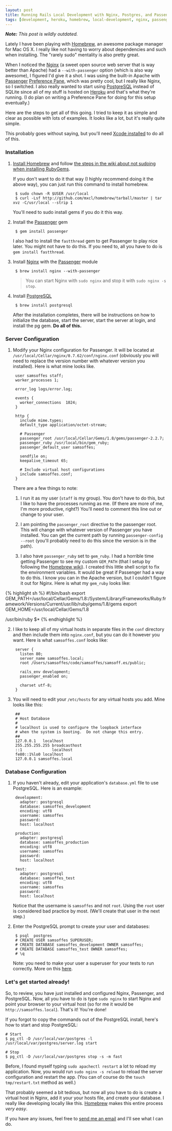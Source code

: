 ```yaml
---
layout: post
title: Running Rails Local Development with Nginx, Postgres, and Passenger with Homebrew
tags: [development, heroku, homebrew, local-development, nginx, passenger, postgres, rails]
---
```


_**Note:** This post is wildly outdated._

Lately I have been playing with [Homebrew][], an awesome package manager for Mac OS X. I really like not having to worry about dependencies and such when installing. The "rarely sudo" mentality is also pretty great.

When I noticed the [Nginx][] (a sweet open source web server that is way better than Apache) had a `--with-passenger` option (which is also way awesome), I figured I'd give it a shot. I was using the built-in Apache with [Passenger][] [Preference Pane](http://github.com/alloy/passengerpane), which was pretty cool, but I really like Nginx, so I switched. I also really wanted to start using [PostgreSQL][] instead of SQLite since all of my stuff is hosted on [Heroku][] and that's what they're running. (I do plan on writing a Preference Pane for doing for this setup eventually.)

Here are the steps to get all of this going. I tried to keep it as simple and clear as possible with lots of examples. It looks like a lot, but it's really quite simple.

This probably goes without saying, but you'll need [Xcode installed](http://developer.apple.com/technologies/xcode.html) to do all of this.

### Installation

1. [Install Homebrew](http://github.com/mxcl/homebrew#readme) and follow [the steps in the wiki about not sudoing when installing RubyGems](http://wiki.github.com/mxcl/homebrew/cpan-ruby-gems-and-python-disttools).

    If you don't want to do it that way (I highly recommend doing it the above way), you can just run this command to install homebrew.
    
        $ sudo chown -R $USER /usr/local
        $ curl -Lsf http://github.com/mxcl/homebrew/tarball/master | tar xvz -C/usr/local --strip 1
        
    You'll need to sudo install gems if you do it this way.

2. Install the [Passenger][] gem

        $ gem install passenger
        
    I also had to install the `fastthread` gem to get Passenger to play nice later. You might not have to do this. If you need to, all you have to do is `gem install fastthread`.

3. Install [Nginx][] with the [Passenger][] module

        $ brew install nginx --with-passenger

    > You can start Nginx with `sudo nginx` and stop it with `sudo nginx -s stop`.

4. Install [PostgreSQL][]

        $ brew install postgresql
    
    After the installation completes, there will be instructions on how to initialize the database, start the server, start the server at login, and install the pg gem. **Do all of this.**

### Server Configuration

1. Modify your Nginx configuration for Passenger. It will be located at `/usr/local/Cellar/nginx/0.7.62/conf/nginx.conf` (obviously you will need to replace the version number with whatever version you installed). Here is what mine looks like.

        user samsoffes staff;
        worker_processes 1;

        error_log logs/error.log;

        events {
          worker_connections  1024;
        }

        http {
          include mime.types;
          default_type application/octet-stream;

          # Passenger
          passenger_root /usr/local/Cellar/Gems/1.8/gems/passenger-2.2.7;
          passenger_ruby /usr/local/bin/gem_ruby;
          passenger_default_user samsoffes;

          sendfile on;
          keepalive_timeout 65;

          # Include virtual host configurations
          include samsoffes.conf;
        }
    
    There are a few things to note:
    
    1. I run it as my user (`staff` is my group). You don't have to do this, but I like to have the processes running as me. (If there are more of me, I'm more productive, right?) You'll need to comment this line out or change to your user.
    
    2. I am pointing the `passenger_root` directive to the passenger root. This will change with whatever version of Passenger you have installed. You can get the current path by running `passenger-config --root` (you'll probably need to do this since the version is in the path).
    
    3. I also have `passenger_ruby` set to `gem_ruby`. I had a horrible time getting Passenger to see my custom `GEM_PATH` (that I setup by following the [Homebrew wiki](http://wiki.github.com/mxcl/homebrew/cpan-ruby-gems-and-python-disttools)). I created this little shell script to fix the environment variables. It would be great if Passenger had a way to do this. I know you can in the Apache version, but I couldn't figure it out for Nginx. Here is what my `gem_ruby` looks like:

{% highlight sh %}
#!/bin/bash
export GEM_PATH=/usr/local/Cellar/Gems/1.8:/System/Library/Frameworks/Ruby.framework/Versions/Current/usr/lib/ruby/gems/1.8/gems
export GEM_HOME=/usr/local/Cellar/Gems/1.8

/usr/bin/ruby $*
{% endhighlight %}

2. I like to keep all of my virtual hosts in separate files in the `conf` directory and then include them into `nginx.conf`, but you can do it however you want. Here is what `samsoffes.conf` looks like:

        server {
          listen 80;
          server_name samsoffes.local;
          root /Users/samsoffes/code/samsoffes/samsoff.es/public;

          rails_env development;
          passenger_enabled on;

          charset utf-8;
        }

3. You will need to edit your `/etc/hosts` for any virtual hosts you add. Mine looks like this:

        ##
        # Host Database
        #
        # localhost is used to configure the loopback interface
        # when the system is booting.  Do not change this entry.
        ##
        127.0.0.1	localhost
        255.255.255.255	broadcasthost
        ::1             localhost 
        fe80::1%lo0	localhost
        127.0.0.1 samsoffes.local

### Database Configuration

1. If you haven't already, edit your application's `database.yml` file to use PostgreSQL. Here is an example:

        development:
          adapter: postgresql
          database: samsoffes_development
          encoding: utf8
          username: samsoffes
          password:
          host: localhost

        production:
          adapter: postgresql
          database: samsoffes_production
          encoding: utf8
          username: samsoffes
          password:
          host: localhost

        test:
          adapter: postgresql
          database: samsoffes_test
          encoding: utf8
          username: samsoffes
          password:
          host: localhost
    
    Notice that the username is `samsoffes` and not `root`. Using the `root` user is considered bad practice by most. (We'll create that user in the next step.)

2. Enter the PostgreSQL prompt to create your user and databases:

        $ psql  postgres
        # CREATE USER samsoffes SUPERUSER;
        # CREATE DATABASE samsoffes_development OWNER samsoffes;
        # CREATE DATABASE samsoffes_test OWNER samsoffes;
        # \q
    
    Note: you need to make your user a superuser for your tests to run correctly. More on this [here](http://blogs.law.harvard.edu/djcp/2009/01/rails-22-postgres-and-testing/comment-page-1/).

### Let's get started already!

So, to review, you have just installed and configured Nginx, Passenger, and PostgreSQL. Now, all you have to do is type `sudo nginx` to start Nginx and point your browser to your virtual host (so for me it would be `http://samsoffes.local`). That's it! You're done!

If you forgot to copy the commands out of the PostgreSQL install, here's how to start and stop PostgreSQL:

    # Start
    $ pg_ctl -D /usr/local/var/postgres -l /usr/local/var/postgres/server.log start
    
    # Stop
    $ pg_ctl -D /usr/local/var/postgres stop -s -m fast

Before, I found myself typing `sudo apachectl restart` a lot to reload my application. Now, you would run `sudo nginx -s reload` to reload the server configuration and restart the app. (You can of course do the `touch tmp/restart.txt` method as well.)

That probably seemed a bit tedious, but now all you have to do is create a virtual host in Nginx, add it your your hosts file, and create your database. I really like developing locally like this. [Homebrew][] makes this entire process *very easy*.

If you have any issues, feel free to [send me an email](mailto:sam@samsoff.es) and I'll see what I can do.

[Homebrew]: http://github.com/mxcl/homebrew
[Nginx]: http://nginx.net
[Passenger]: http://modrails.com
[PostgreSQL]: http://postgresql.org
[Heroku]: http://heroku.com
